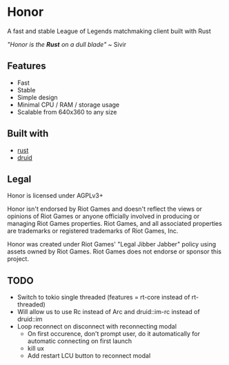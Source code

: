# Honor
A fast and stable League of Legends matchmaking client built with Rust 

*"Honor is the **Rust** on a dull blade"* ~ Sivir

## Features

- Fast
- Stable
- Simple design
- Minimal CPU / RAM / storage usage
- Scalable from 640x360 to any size

## Built with

- [rust](https://www.rust-lang.org/)
- [druid](https://github.com/linebender/druid)

## Legal

Honor is licensed under AGPLv3+

Honor isn't endorsed by Riot Games and doesn't reflect the views or opinions of Riot Games or anyone officially involved in producing or managing Riot Games properties. Riot Games, and all associated properties are trademarks or registered trademarks of Riot Games, Inc.

Honor was created under Riot Games' "Legal Jibber Jabber" policy using assets owned by Riot Games.  Riot Games does not endorse or sponsor this project.

## TODO

- Switch to tokio single threaded (features = rt-core instead of rt-threaded)
- Will allow us to use Rc instead of Arc and druid::im-rc instead of druid::im
- Loop reconnect on disconnect with reconnecting modal
    - On first occurence, don't prompt user, do it automatically for automatic connecting on first launch
    - kill ux
	- Add restart LCU button to reconnect modal
